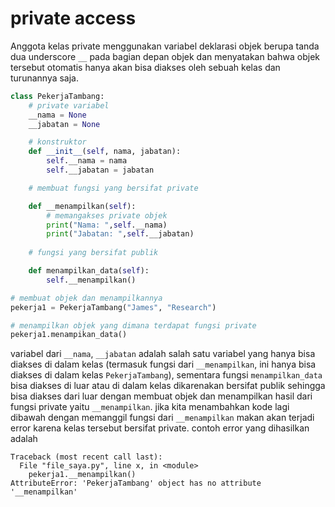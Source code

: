 # private access

Anggota kelas private menggunakan variabel deklarasi objek berupa tanda dua underscore ``__`` pada bagian depan objek dan menyatakan bahwa objek tersebut otomatis hanya akan bisa diakses oleh sebuah kelas dan turunannya saja.

```python
class PekerjaTambang:
    # private variabel
    __nama = None
    __jabatan = None

    # konstruktor
    def __init__(self, nama, jabatan):
        self.__nama = nama
        self.__jabatan = jabatan

    # membuat fungsi yang bersifat private

    def __menampilkan(self):
        # memangakses private objek
        print("Nama: ",self.__nama)
        print("Jabatan: ",self.__jabatan)
    
    # fungsi yang bersifat publik

    def menampilkan_data(self):
        self.__menampilkan()

# membuat objek dan menampilkannya
pekerja1 = PekerjaTambang("James", "Research")

# menampilkan objek yang dimana terdapat fungsi private
pekerja1.menampikan_data()
```

variabel dari ``__nama``, ``__jabatan`` adalah salah satu variabel yang hanya bisa diakses di dalam kelas (termasuk fungsi dari ``__menampilkan``, ini hanya bisa diakses di dalam kelas ``PekerjaTambang``), sementara fungsi ``menampilkan_data`` bisa diakses di luar atau di dalam kelas dikarenakan bersifat publik sehingga bisa diakses dari luar dengan membuat objek dan menampilkan hasil dari fungsi private yaitu ``__menampilkan``. jika kita menambahkan kode lagi dibawah dengan memanggil fungsi dari ``__menampilkan`` makan akan terjadi error karena kelas tersebut bersifat private. contoh error yang dihasilkan adalah
```
Traceback (most recent call last):
  File "file_saya.py", line x, in <module>
    pekerja1.__menampilkan()
AttributeError: 'PekerjaTambang' object has no attribute '__menampilkan'
```